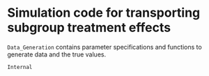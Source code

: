 # Simulation code for transporting subgroup treatment effects

`Data_Generation` contains parameter specifications and functions to generate data and the true values.

`Internal`

